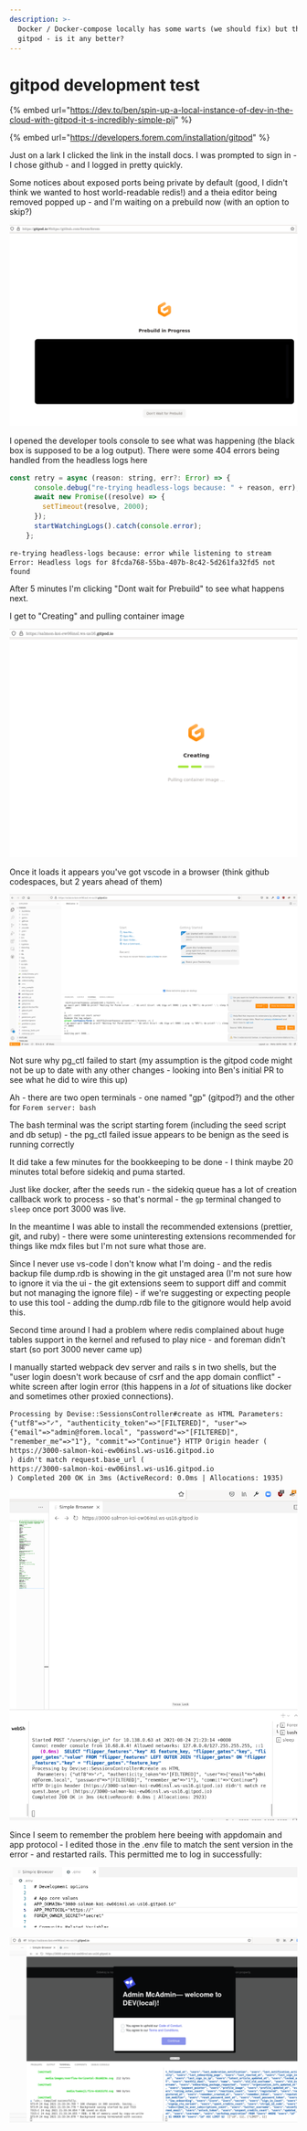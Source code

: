 ```yaml
---
description: >-
  Docker / Docker-compose locally has some warts (we should fix) but there's
  gitpod - is it any better?
---
```


# gitpod development test

{% embed url="https://dev.to/ben/spin-up-a-local-instance-of-dev-in-the-cloud-with-gitpod-it-s-incredibly-simple-pij" %}

{% embed url="https://developers.forem.com/installation/gitpod" %}

Just on a lark I clicked the link in the install docs. I was prompted to sign in - I chose github - and I logged in pretty quickly.

Some notices about exposed ports being private by default \(good, I didn't think we wanted to host world-readable redis!\) and a theia editor being removed popped up - and I'm waiting on a prebuild now \(with an option to skip?\)



![Prebuild in Progress](.gitbook/assets/screenshot-from-2021-08-24-14-38-37.png)

I opened the developer tools console to see what was happening \(the black box is supposed to be a log output\). There were some 404 errors being handled from the headless logs here 

```javascript
const retry = async (reason: string, err?: Error) => {
      console.debug("re-trying headless-logs because: " + reason, err);
      await new Promise((resolve) => {
        setTimeout(resolve, 2000);
      });
      startWatchingLogs().catch(console.error);
    };
```

```text
re-trying headless-logs because: error while listening to stream Error: Headless logs for 8fcda768-55ba-407b-8c42-5d261fa32fd5 not found
```

After 5 minutes I'm clicking "Dont wait for Prebuild" to see what happens next.

I get to "Creating" and pulling container image

![Creating workspace](.gitbook/assets/screenshot-from-2021-08-24-14-45-13.png)

Once it loads it appears you've got vscode in a browser \(think github codespaces, but 2 years ahead of them\) 

![vscode in the browser](.gitbook/assets/screenshot-from-2021-08-24-14-47-59.png)

Not sure why pg\_ctl failed to start \(my assumption is the gitpod code might not be up to date with any other changes - looking into Ben's initial PR to see what he did to wire this up\)



Ah - there are two open terminals - one named "gp" \(gitpod?\) and the other for `Forem server: bash` 

  The bash terminal was the script starting forem \(including the seed script and db setup\) - the pg\_ctl failed issue appears to be benign as the seed is running correctly

It did take a few minutes for the bookkeeping to be done - I think maybe 20 minutes total before sidekiq and puma started.

Just like docker, after the seeds run - the sidekiq queue has a lot of creation callback work to process - so that's normal - the `gp` terminal changed to `sleep` once port 3000 was live.

In the meantime I was able to install the recommended extensions \(prettier, git, and ruby\) - there were some uninteresting extensions recommended for things like mdx files but I'm not sure what those are.



Since I never use vs-code I don't know what I'm doing - and the redis backup file dump.rdb is showing in the git unstaged area \(I'm not sure how to ignore it via the ui - the git extensions seem to support diff and commit but not managing the ignore file\) - if we're suggesting or expecting people to use this tool - adding the dump.rdb file to the gitignore would help avoid this.



Second time around I had a problem where redis complained about huge tables support in the kernel and refused to play nice - and foreman didn't start \(so port 3000 never came up\)

I manually started webpack dev server and rails s in two shells, but the "user login doesn't work because of csrf and the app domain conflict" - white screen after login error \(this happens in a _lot_ of situations like docker and sometimes other proxied connections\). 

```text
Processing by Devise::SessionsController#create as HTML Parameters: {"utf8"=>"✓", "authenticity_token"=>"[FILTERED]", "user"=>{"email"=>"admin@forem.local", "password"=>"[FILTERED]", "remember_me"=>"1"}, "commit"=>"Continue"} HTTP Origin header (
https://3000-salmon-koi-ew06insl.ws-us16.gitpod.io
) didn't match request.base_url (
https://3000-salmon-koi-ew06insl.ws-us16.gitpod.io
) Completed 200 OK in 3ms (ActiveRecord: 0.0ms | Allocations: 1935)
```

![white screen after posting to login - nonsense error X does not match X](.gitbook/assets/screenshot-from-2021-08-24-16-23-41.png)

Since I seem to remember the problem here beeing with appdomain and app protocol - I edited those in the .env file to match the sent version in the error - and restarted rails. This permitted me to log in successfully:

![](.gitbook/assets/screenshot-from-2021-08-24-16-33-59.png)

![successful login prompting for accepting terms](.gitbook/assets/screenshot-from-2021-08-24-16-33-49.png)



